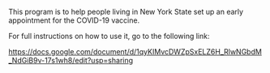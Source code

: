 This program is to help people living in New York State set up an early appointment for the COVID-19 vaccine. 

For full instructions on how to use it, go to the following link:

https://docs.google.com/document/d/1qyKIMvcDWZpSxELZ6H_RlwNGbdM_NdGiB9v-17s1wh8/edit?usp=sharing

